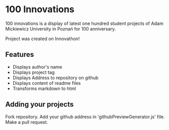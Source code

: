 # 100 Innovations

100 innovations is a display of latest one hundred student projects of Adam Mickiewicz University in Poznań for 100 anniversary.

Project was created on Innovathon!

## Features

* Displays author's name
* Displays project tag
* Displays Address to repository on github
* Displays content of readme files
* Transforms markdown to html

## Adding your projects

Fork repository. Add your github address in 'githubPreviewGenerator.js' file. Make a pull request.